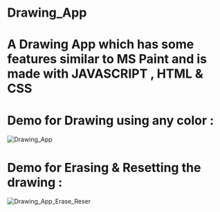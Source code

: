 # Drawing_App
# A Drawing App which has some features similar to MS Paint and is made with JAVASCRIPT , HTML &amp; CSS

# Demo for Drawing using any color :
![Drawing_App](https://user-images.githubusercontent.com/66235628/83590502-889c7b00-a573-11ea-991f-0ee49d60a22b.gif)

# Demo for Erasing & Resetting the drawing  :
![Drawing_App_Erase_Reser](https://user-images.githubusercontent.com/66235628/83590506-8afed500-a573-11ea-9308-546d05e129c7.gif)

